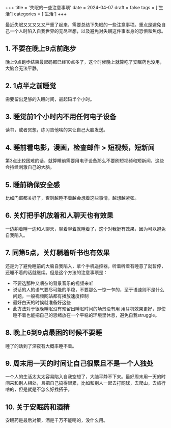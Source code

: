 +++
title = '失眠的一些注意事项'
date = 2024-04-07
draft = false
tags = ['生活']
categories = ['生活']
+++

最近失眠又又又又又严重了起来，需要总结下失眠的一些注意事项。重点是避免自己一个人时陷入自我世界的无尽空想，以及避免对失眠这件事本身的恐惧和焦虑。
<!--more-->

## 1. 不要在晚上9点前跑步
晚上9点跑步结束最起码都已经10点多了，这个时候晚上就算吃了安眠药也没用，大脑会无法平静。

## 2. 1点半之前睡觉
需要留出足够的入眠时间，最起码半个小时。

## 3. 睡觉前1个小时内不用任何电子设备
读书，或者冥想，练习吉他啥的来让自己大脑发送。

## 4. 睡前看电影，漫画，检查邮件 > 短视频，短新闻
第3点比较困难的话，就算睡前需要用电子设备那么不要刷短视频和短新闻，这些会持续刺激自己的大脑。

## 5. 睡前确保安全感
比如门窗都关好了，否则越睡不着越会想着这些事情，越想越紧张。

## 6. 关灯把手机放着和人聊天也有效果
一边躺着睡一边和人聊天，聊着聊着就睡着了，这个对我挺有效果，因为可以避免自我陷入。

## 7. 同第5点，关灯躺着听书也有效果
还是为了避免睡前的大脑自我陷入，拿个手机遥控器，听着听着有睡意了就暂停，还睡不着的话就继续。但是这个方法的注意事项是：
- 不要选那种又嘈杂的背景音乐的视频来听
- 说话的人的语气要尽可能的平稳，不要那么一惊一乍的，至于语速则不是什么问题，一般视频网站都有播放速度控制
- 最好白天的时候就准备好这些
- 此方法对于很晚睡眠没有预留出睡眠时间的场景没有用
用耳机效果更好，即使睡不着也能把自己的思绪放在一个平稳的环境里休息，避免自我struggle。

## 8. 晚上6到9点最困的时候不要睡
睡了的话到了深夜有大概率睡不着。

## 9. 周末用一天的时间让自己很累且不是一个人独处
一个人的生活太太太容易陷入自我空想了，大脑平静不下来。最好周末用一天的时间来和别人相处，且把自己搞得很累，比如和别人一起去打网球，去爬山，去旅行啥的，但是就是不怎么好找搭子。

## 10. 关于安眠药和酒精
安眠药是最后对策，酒是千万不能喝的，没什么用。